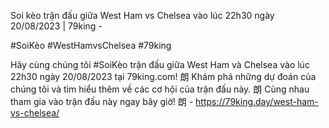 Soi kèo trận đấu giữa West Ham vs Chelsea vào lúc 22h30 ngày 20/08/2023 | 79king - 

#SoiKèo #WestHamvsChelsea #79king 

Hãy cùng chúng tôi #SoiKèo trận đấu giữa West Ham và Chelsea vào lúc 22h30 ngày 20/08/2023 tại 79king.com! 朗 Khám phá những dự đoán của chúng tôi và tìm hiểu thêm về các cơ hội của trận đấu này. 朗 Cùng nhau tham gia vào trận đấu này ngay bây giờ! 朗 - https://79king.day/west-ham-vs-chelsea/ 
